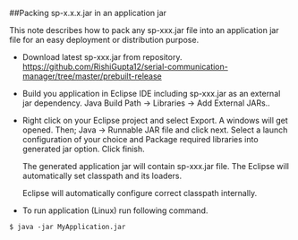 ##Packing sp-x.x.x.jar in an application jar

This note describes how to pack any sp-xxx.jar file into an application jar file for an easy deployment or distribution purpose.

- Download latest sp-xxx.jar from repository.
  https://github.com/RishiGupta12/serial-communication-manager/tree/master/prebuilt-release
  
- Build you application in Eclipse IDE including sp-xxx.jar as an external jar dependency.
  Java Build Path -> Libraries -> Add External JARs..
  
- Right click on your Eclipse project and select Export. A windows will get opened. Then;
  Java -> Runnable JAR file and click next.
  Select a launch configuration of your choice and Package required libraries into generated jar option.
  Click finish.
  
  The generated application jar will contain sp-xxx.jar file. The Eclipse will automatically set classpath and its loaders.
  
  Eclipse will automatically configure correct classpath internally.
  
- To run application (Linux) run following command.
```
$ java -jar MyApplication.jar
```
  
